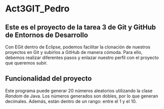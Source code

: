 # Act3GIT_Pedro
## Este es el proyecto de la tarea 3 de Git y GitHub de Entornos de Desarrollo

Con EGit dentro de Eclipse, podemos facilitar la clonación de nuestros proyectos en Git y subirlos a GitHub de manera cómoda. 
Para ello, debemos realizar diferentes pasos y enlazar nuestro perfil con el proyecto que queremos subir.

## Funcionalidad del proyecto

Este programa puede generar 20 números aleatorios utilizando la clase *Random* de Java. Los números generados son
dobles, por lo que generan decimales. Además, están dentro de un rango: entre el 1 y el 10.
